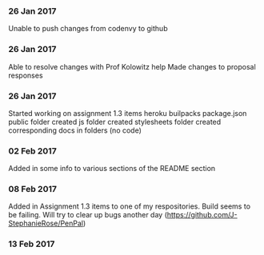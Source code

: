 ### 26 Jan 2017
Unable to push changes from codenvy to github

### 26 Jan 2017
Able to resolve changes with Prof Kolowitz help
Made changes to proposal responses

### 26 Jan 2017
Started working on assignment 1.3 items
heroku builpacks
package.json
public folder created
js folder created
stylesheets folder created
corresponding docs in folders (no code)

### 02 Feb 2017
Added in some info to various sections of the README section

### 08 Feb 2017
Added in Assignment 1.3 items to one of my respositories. Build seems to be failing. Will try to clear up bugs another day (https://github.com/J-StephanieRose/PenPal)

### 13 Feb 2017
